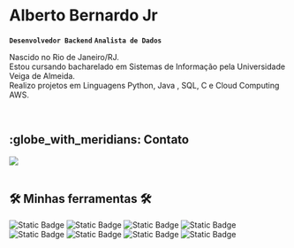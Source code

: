 #  Alberto Bernardo Jr

**`Desenvolvedor Backend`** **`Analista de Dados`**

Nascido no Rio de Janeiro/RJ.
<br>
Estou cursando bacharelado em Sistemas de Informação pela Universidade Veiga de Almeida. 
<br>
Realizo projetos em Linguagens Python, Java , SQL, C e Cloud Computing AWS.

<br>

<h2> :globe_with_meridians: Contato </h2>
<div> 
  <a href="https://www.linkedin.com/in/albertobernjr/" target="_blank"><img src="https://img.shields.io/badge/-LinkedIn-%230077B5?style=for-the-badge&logo=linkedin&logoColor=white" target="_blank"></a>  
</div>

<br>

<h2> 🛠️ Minhas ferramentas 🛠️ </h2>

![Static Badge](https://img.shields.io/badge/java-orange?style=for-the-badge)
![Static Badge](https://img.shields.io/badge/mysql-blue?style=for-the-badge)
![Static Badge](https://img.shields.io/badge/Python-purple?style=for-the-badge)
![Static Badge](https://img.shields.io/badge/aws-yellow?style=for-the-badge)
![Static Badge](https://img.shields.io/badge/github-red?style=for-the-badge)
![Static Badge](https://img.shields.io/badge/git-gray?style=for-the-badge)
![Static Badge](https://img.shields.io/badge/c-green?style=for-the-badge)
![Static Badge](https://img.shields.io/badge/vs_code-brown?style=for-the-badge)

